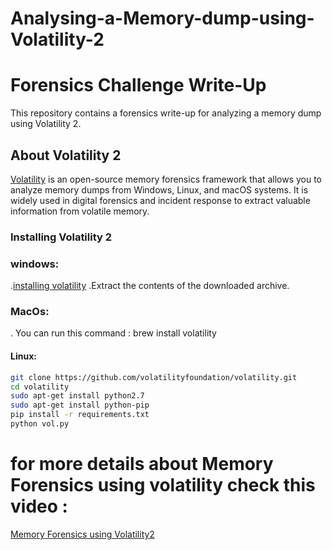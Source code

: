 # Analysing-a-Memory-dump-using-Volatility-2
# Forensics Challenge Write-Up

This repository contains a forensics write-up for analyzing a memory dump using Volatility 2.

## About Volatility 2

[Volatility](https://github.com/volatilityfoundation/volatility) is an open-source memory forensics framework that allows you to analyze memory dumps from Windows, Linux, and macOS systems. It is widely used in digital forensics and incident response to extract valuable information from volatile memory.

### Installing Volatility 2

### windows:
.[installing volatility](https://github.com/volatilityfoundation/volatility/releases/tag/2.6)
.Extract the contents of the downloaded archive.
### MacOs: 
. You can run this command :
brew install volatility 
#### Linux:

```bash
git clone https://github.com/volatilityfoundation/volatility.git
cd volatility
sudo apt-get install python2.7
sudo apt-get install python-pip
pip install -r requirements.txt
python vol.py
```
# for more details about Memory Forensics using volatility check this video :
[Memory Forensics using Volatility2](https://www.youtube.com/watch?v=2S_pi9qnIo8)
